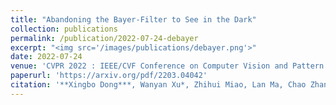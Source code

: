 ```yaml
---
title: "Abandoning the Bayer-Filter to See in the Dark"
collection: publications
permalink: /publication/2022-07-24-debayer
excerpt: "<img src='/images/publications/debayer.png'>"
date: 2022-07-24
venue: 'CVPR 2022 : IEEE/CVF Conference on Computer Vision and Pattern Recognition'
paperurl: 'https://arxiv.org/pdf/2203.04042'
citation: '**Xingbo Dong***, Wanyan Xu*, Zhihui Miao, Lan Ma, Chao Zhang, Jiewen Yang, Zhe Jin, Andrew Beng Jin Teoh, Jiajun Shen, "**Abandoning the Bayer-Filter to See in the Dark**".  _In CVPR 2022 : IEEE/CVF Conference on Computer Vision and Pattern Recognition_.'
---
```

